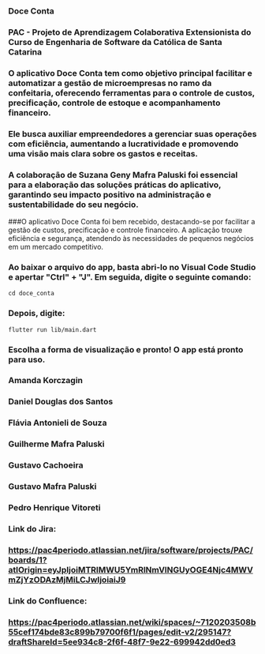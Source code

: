 ### Doce Conta

### PAC - Projeto de Aprendizagem Colaborativa Extensionista do Curso de Engenharia de Software da Católica de Santa Catarina

### O aplicativo Doce Conta tem como objetivo principal facilitar e automatizar a gestão de microempresas no ramo da confeitaria, oferecendo ferramentas para o controle de custos, precificação, controle de estoque e acompanhamento financeiro. 
### Ele busca auxiliar empreendedores a gerenciar suas operações com eficiência, aumentando a lucratividade e promovendo uma visão mais clara sobre os gastos e receitas.

### A colaboração de Suzana Geny Mafra Paluski foi essencial para a elaboração das soluções práticas do aplicativo, garantindo seu impacto positivo na administração e sustentabilidade do seu negócio.
###O aplicativo Doce Conta foi bem recebido, destacando-se por facilitar a gestão de custos, precificação e controle financeiro. A aplicação trouxe eficiência e segurança, atendendo às necessidades de pequenos negócios em um mercado competitivo.

### Ao baixar o arquivo do app, basta abri-lo no Visual Code Studio e apertar "Ctrl" + "J". Em seguida, digite o seguinte comando:

```cd doce_conta```
### Depois, digite:
```flutter run lib/main.dart```
### Escolha a forma de visualização e pronto! O app está pronto para uso.

### Amanda Korczagin
### Daniel Douglas dos Santos
### Flávia Antonieli de Souza
### Guilherme Mafra Paluski
### Gustavo Cachoeira
### Gustavo Mafra Paluski
### Pedro Henrique Vitoreti

### Link do Jira:

### https://pac4periodo.atlassian.net/jira/software/projects/PAC/boards/1?atlOrigin=eyJpIjoiMTRlMWU5YmRlNmVlNGUyOGE4Njc4MWVmZjYzODAzMjMiLCJwIjoiaiJ9

### Link do Confluence:

### https://pac4periodo.atlassian.net/wiki/spaces/~7120203508b55cef174bde83c899b79700f6f1/pages/edit-v2/295147?draftShareId=5ee934c8-2f6f-48f7-9e22-699942dd0ed3
